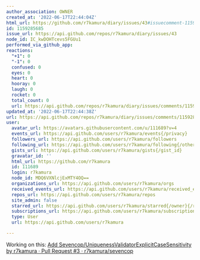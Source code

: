 ```yaml
---
author_association: OWNER
created_at: '2022-06-17T22:44:04Z'
html_url: https://github.com/r7kamura/diary/issues/43#issuecomment-1159285685
id: 1159285685
issue_url: https://api.github.com/repos/r7kamura/diary/issues/43
node_id: IC_kwDOHTcevs5FGUu1
performed_via_github_app: 
reactions:
  "+1": 0
  "-1": 0
  confused: 0
  eyes: 0
  heart: 0
  hooray: 0
  laugh: 0
  rocket: 0
  total_count: 0
  url: https://api.github.com/repos/r7kamura/diary/issues/comments/1159285685/reactions
updated_at: '2022-06-17T22:44:38Z'
url: https://api.github.com/repos/r7kamura/diary/issues/comments/1159285685
user:
  avatar_url: https://avatars.githubusercontent.com/u/111689?v=4
  events_url: https://api.github.com/users/r7kamura/events{/privacy}
  followers_url: https://api.github.com/users/r7kamura/followers
  following_url: https://api.github.com/users/r7kamura/following{/other_user}
  gists_url: https://api.github.com/users/r7kamura/gists{/gist_id}
  gravatar_id: ''
  html_url: https://github.com/r7kamura
  id: 111689
  login: r7kamura
  node_id: MDQ6VXNlcjExMTY4OQ==
  organizations_url: https://api.github.com/users/r7kamura/orgs
  received_events_url: https://api.github.com/users/r7kamura/received_events
  repos_url: https://api.github.com/users/r7kamura/repos
  site_admin: false
  starred_url: https://api.github.com/users/r7kamura/starred{/owner}{/repo}
  subscriptions_url: https://api.github.com/users/r7kamura/subscriptions
  type: User
  url: https://api.github.com/users/r7kamura

---
```

Working on this:
[Add Sevencop/UniquenessValidatorExplicitCaseSensitivity by r7kamura · Pull Request #3 · r7kamura/sevencop](https://github.com/r7kamura/sevencop/pull/3)